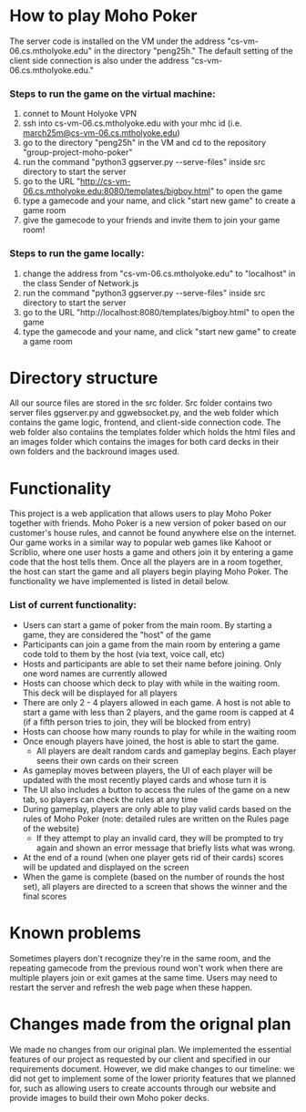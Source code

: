 # How to play Moho Poker 
The server code is installed on the VM under the address "cs-vm-06.cs.mtholyoke.edu" in the directory "peng25h." The default setting of the client side connection is also under the address "cs-vm-06.cs.mtholyoke.edu."

### Steps to run the game on the virtual machine:
   1. connet to  Mount Holyoke VPN
   2. ssh into cs-vm-06.cs.mtholyoke.edu with your mhc id (i.e. march25m@cs-vm-06.cs.mtholyoke.edu)
   3. go to the directory "peng25h" in the VM and cd to the repository "group-project-moho-poker"
   4. run the command "python3 ggserver.py --serve-files" inside src directory to start the server
   5. go to the URL "http://cs-vm-06.cs.mtholyoke.edu:8080/templates/bigboy.html" to open the game
   6. type a gamecode and your name, and click "start new game" to create a game room
   7. give the gamecode to your friends and invite them to join your game room!   

### Steps to run the game locally:
   1. change the address from "cs-vm-06.cs.mtholyoke.edu" to "localhost" in the class Sender of Network.js
   2. run the command "python3 ggserver.py --serve-files" inside src directory to start the server
   3. go to the URL "http://localhost:8080/templates/bigboy.html" to open the game
   4. type the gamecode and your name, and click "start new game" to create a game room

# Directory structure
All our source files are stored in the src folder. Src folder contains two server files ggserver.py and ggwebsocket.py, and the web folder which contains the game logic, frontend, and client-side connection code. The web folder also contaiins the templates folder which holds the html files and an images folder which contains the images for both card decks in their own folders and the backround images used.

# Functionality
This project is a web application that allows users to play Moho Poker together with friends. Moho Poker is a new version of poker based on our customer's house rules, and cannot be found anywhere else on the internet. Our game works in a similar way to popular web games like Kahoot or Scriblio, where one user hosts a game and others join it by entering a game code that the host tells them. Once all the players are in a room together, the host can start the game and all players begin playing Moho Poker. The functionality we have implemented is listed in detail below.

### List of current functionality:
   * Users can start a game of poker from the main room. By starting a game, they are considered the "host" of the game
   * Participants can join a game from the main room by entering a game code told to them by the host (via text, voice call, etc)
   * Hosts and participants are able to set their name before joining. Only one word names are currently allowed
   * Hosts can choose which deck to play with while in the waiting room. This deck will be displayed for all players
   * There are only 2 - 4 players allowed in each game. A host is not able to start a game with less than 2 players, and the game room is capped at 4 (if a fifth person tries to join, they will be blocked from entry)
   * Hosts can choose how many rounds to play for while in the waiting room
   * Once enough players have joined, the host is able to start the game. 
      * All players are dealt random cards and gameplay begins. Each player seens their own cards on their screen
   * As gameplay moves between players, the UI of each player will be updated with the most recently played cards and whose turn it is
   * The UI also includes a button to access the rules of the game on a new tab, so players can check the rules at any time
   * During gameplay, players are only able to play valid cards based on the rules of Moho Poker (note: detailed rules are written on the Rules page of the website)
      * If they attempt to play an invalid card, they will be prompted to try again and shown an error message that briefly lists what was wrong.
   * At the end of a round (when one player gets rid of their cards) scores will be updated and displayed on the screen
   * When the game is complete (based on the number of rounds the host set), all players are directed to a screen that shows the winner and the final scores


# Known problems
Sometimes players don't recognize they're in the same room, and the repeating gamecode from the previous round won't work when there are multiple players join or exit games at the same time. Users may need to restart the server and refresh the web page when these happen. 

# Changes made from the orignal plan
We made no changes from our original plan. We implemented the essential features of our project as requested by our client and specified in our requirements document. However, we did make changes to our timeline: we did not get to implement some of the lower priority features that we planned for, such as allowing users to create accounts through our website and provide images to build their own Moho poker decks.
